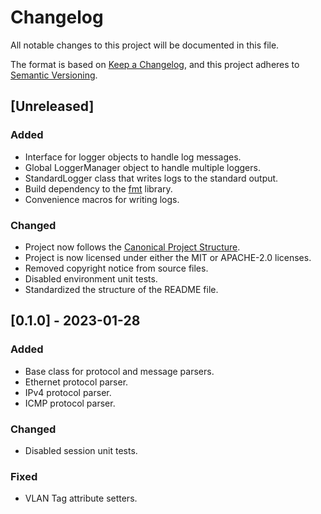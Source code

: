# Changelog

All notable changes to this project will be documented in this file.

The format is based on [Keep a Changelog](https://keepachangelog.com/en/1.0.0/),
and this project adheres to [Semantic Versioning](https://semver.org/spec/v2.0.0.html).

## [Unreleased]

### Added

- Interface for logger objects to handle log messages.
- Global LoggerManager object to handle multiple loggers.
- StandardLogger class that writes logs to the standard output.
- Build dependency to the [fmt](https://github.com/fmtlib/fmt) library.
- Convenience macros for writing logs.

### Changed

- Project now follows the [Canonical Project Structure](https://www.open-std.org/jtc1/sc22/wg21/docs/papers/2018/p1204r0.html).
- Project is now licensed under either the MIT or APACHE-2.0 licenses.
- Removed copyright notice from source files.
- Disabled environment unit tests.
- Standardized the structure of the README file.

## [0.1.0] - 2023-01-28

### Added

- Base class for protocol and message parsers.
- Ethernet protocol parser.
- IPv4 protocol parser.
- ICMP protocol parser.

### Changed

- Disabled session unit tests.

### Fixed

- VLAN Tag attribute setters.
